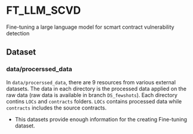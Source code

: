 # FT_LLM_SCVD
Fine-tuning a large language model for scmart contract vulnerability detection


## Dataset
### data/procerssed_data
In `data/procerssed_data`, there are 9 resources from various external datasets. The data in each directory is the processed data applied on the raw data (raw data is available in branch `DS_fewshots`).
Each directory contins `LOCs` and `contracts` folders. `LOCs` contains processed data while `contracts` includes the source contracts.
- This datasets provide enough information for the creating Fine-tuning dataset.

